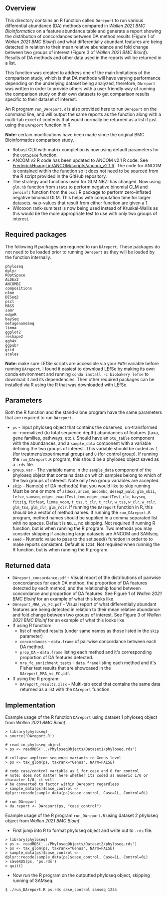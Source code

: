 ## Overview

This directory contains an R function called `DAreport` to run various differential abundance (DA) methods compared in *Wallen 2021 BMC Bioinformatics* on a feature abundance table and generate a report showing the distribution of concordances between DA method results (Figure 1 of *Wallen 2021 BMC Bioinf*) and what differentially abundant features are being detected in relation to their mean relative abundance and fold change between two groups of interest (Figure 3 of *Wallen 2021 BMC Bioinf*). Results of DA methods and other data used in the reports will be returned in a list.

This function was created to address one of the main limitations of the comparison study, which is that DA methods will have varying performance depending on the underlying dataset being analyzed, therefore, `DAreport` was written in order to provide others with a user friendly way of running the comparison study on their own datasets to get comparison results specific to their dataset of interest.

An R program `run_DAreport.R` is also provided here to run `DAreport` on the command line, and will output the same reports as the function along with a multi-tab excel of contents that would normally be returned as a list if just using the `DAreport` function in R.

**Note:** certain modifications have been made since the original BMC Bioinformatics comparison study.
+ Robust CLR with matrix completion is now using default parameters for the `OptSpace` function.
+ ANCOM v2 R code has been updated to ANCOM v2.1 R code. See [FrederickHuangLin/ANCOM/scripts/ancom_v2.1.R](https://github.com/FrederickHuangLin/ANCOM/blob/master/scripts/ancom_v2.1.R). The code for ANCOM is contained within the function so it does not need to be sourced from the R script provided in the GitHub repository.
+ The strategy and functions used for GLM NBZI has changed. Now using `glm.nb` function from `stats` to perform negative binomial GLM and `zeroinfl` function from the `pscl` R package to perform zero-inflated negative binomial GLM. This helps with computation time for larger datasets. `NA` p-values that result from either function are given a 1.
+ Wilcoxon rank-sum test is now being used instead of Kruskal-Wallis as this would be the more appropriate test to use with only two groups of interest.

## Required packages

The following R packages are required to run `DAreport`. These packages do not need to be loaded prior to running `DAreport` as they will be loaded by the function internally.
```
phyloseq
dplyr
ROptSpace
ALDEx2
ANCOMBC
compositions
nlme
DESeq2
pscl
MASS
samr
edgeR
baySeq
metagenomeSeq
limma
ggplot2
reshape2
ggh4x
ggpubr
grid
scales
```
**Note:** make sure LEfSe scripts are accessible via your `PATH` variable before running `DAreport`. I found it easiest to download LEfSe by making its own conda environment and running `conda install -c biobakery lefse` to download it and its dependencies. Then other required packages can be installed via R using the R that was downloaded with LEfSe.

## Parameters

Both the R function and the stand-alone program have the same parameters that are required to run `DAreport`.

+ `ps` - Input phyloseq object that contains the observed, un-transformed or -normalized (to total sequence depth) abundances of features (taxa, gene families, pathways, etc.). Should have an `otu_table` component with the abundances, and a `sample_data` component with a variable defining the two groups of interest. This variable should be coded as `1` (for treatment/experimental group) and `0` (for control group). If running the `run_DAreport.R` program, this should be a phyloseq object saved as a `.rds` file.
+ `group.var` - The variable name in the `sample_data` component of the phyloseq object that contains data on which samples belong to which of the two groups of interest. Note only two group variables are accepted.
+ `skip` - Name(s) of DA method(s) that you would like to skip running. Must be one or more of `aldex2`, `ancom`, `ancombc`, `deseq2_wald`, `glm_nbzi`, `lefse`, `samseq`, `edger_exactTest_tmm`, `edger_exactTest_rle`, `bayseq`, `fitzig`, `fitfeat`, `limma_voom`, `t_tss`, `t_clr`, `t_rclr`, `w_tss`, `w_clr`, `w_rclr`, `glm_tss`, `glm_clr`, `glm_rclr`. If running the `DAreport` function in R, this should be a vector of method names. If running the `run_DAreport.R` program, method names should be supplied in a comma separated list with no spaces. Default is `NULL`, no skipping. Not required if running R function, but is when running the R program. Two methods you may consider skipping if analyzing large datasets are ANCOM and SAMseq.
+ `seed` - Numeric value to pass to the set.seed() function in order to to make reports consistent. Default is `1234`. Not required when running the R function, but is when running the R program.

## Returned data

+ `DAreport_concordance.pdf` - Visual report of the distributions of pairwise concordances for each DA method, the proportion of DA features detected by each method, and the relationship found between concordance and proportion of DA features. See Figure 1 of *Wallen 2021 BMC Bioinf* for an example of what this looks like.
+ `DAreport_MRA_vs_FC.pdf` - Visual report of what differentially abundant features are being detected in relation to their mean relative abundance and fold change between two groups of interest. See Figure 3 of *Wallen 2021 BMC Bioinf* for an example of what this looks like.
+ If using R function:
    + list of method results (under same names as those listed in the `skip` parameter)
    + `concordances` - `data.frame` of pairwise concordance between each DA method.
    + `prop_DA` - `data.frame` listing each method and it's corresponding proportion of DA features detected.
    + `mra_fc_enrichment_tests` - `data.frame` listing each method and it's Fisher test results that are showcased in the `DAreport_MRA_vs_FC.pdf`.
+ If using the R program:
    + `DAreport_results.xlsx` - Multi-tab excel that contains the same data returned as a list with the `DAreport` function.

## Implementation

Example usage of the R function `DAreport` using dataset 1 phyloseq object from *Wallen 2021 BMC Bioinf*.
```
> library(phyloseq)
> source('DAreport.R')

# read in phyloseq object
> ps <- readRDS('../PhyloseqObjects/Dataset1/phyloseq.rds')

# collapse amplicon sequence variants to Genus level
> ps <- tax_glom(ps, taxrank="Genus", NArm=FALSE)

# code case/control variable as 1 for case and 0 for control
# note: does not matter here whether its coded as numeric 1/0 or character 1/0, it will
# be converted to factor within DAreport regardless
> sample_data(ps)$case_control <- dplyr::recode(sample_data(ps)$case_control, Case=1L, Control=0L)

# run DAreport
> da.report <- DAreport(ps, "case_control")

```

Example usage of the R program `run_DAreport.R` using dataset 2 phyloseq object from *Wallen 2021 BMC Bioinf*.
+ First jump into R to format phyloseq object and write out to `.rds` file.
```
> library(phyloseq)
> ps <- readRDS('../PhyloseqObjects/Dataset2/phyloseq.rds')
> ps <- tax_glom(ps, taxrank="Genus", NArm=FALSE)
> sample_data(ps)$case_control <- dplyr::recode(sample_data(ps)$case_control, Case=1L, Control=0L)
> saveRDS(ps, 'ps.rds')
> quit()
```
+ Now run the R program on the outputted phyloseq object, skipping running of SAMseq.
```
$ ./run_DAreport.R ps.rds case_control samseq 1234

```
